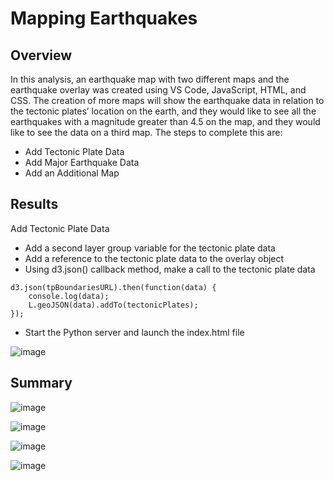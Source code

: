 # Mapping Earthquakes

## Overview
In this analysis, an earthquake map with two different maps and the earthquake overlay was created using VS Code, JavaScript, HTML, and CSS. The creation of more maps will show the earthquake data in relation to the tectonic plates’ location on the earth, and they would like to see all the earthquakes with a magnitude greater than 4.5 on the map, and they would like to see the data on a third map. The steps to complete this are:

- Add Tectonic Plate Data
- Add Major Earthquake Data
- Add an Additional Map

## Results

Add Tectonic Plate Data
- Add a second layer group variable for the tectonic plate data
- Add a reference to the tectonic plate data to the overlay object
- Using d3.json() callback method, make a call to the tectonic plate data
```
d3.json(tpBoundariesURL).then(function(data) {
    console.log(data);
    L.geoJSON(data).addTo(tectonicPlates);
});
```
- Start the Python server and launch the index.html file
 
![image](https://user-images.githubusercontent.com/67409852/146695296-11a77209-d79b-4f1f-a242-3af0b1c73837.png)

## Summary

![image](https://user-images.githubusercontent.com/67409852/146695276-277fa2e9-ac54-4531-b56b-aac8453f5541.png)

![image](https://user-images.githubusercontent.com/67409852/146695321-2466b66d-115a-42ea-bd79-f2fbb817cab8.png)

![image](https://user-images.githubusercontent.com/67409852/146695348-ad137d4f-1b5f-4494-a278-f7e35ba371a4.png)

![image](https://user-images.githubusercontent.com/67409852/146695372-dd0232c2-a5ce-423f-a808-d411af042bc2.png)
